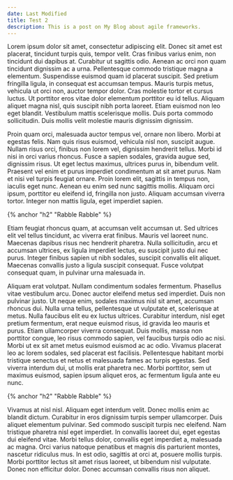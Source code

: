 ```yaml
---
date: Last Modified
title: Test 2
description: This is a post on My Blog about agile frameworks.
---
```


Lorem ipsum dolor sit amet, consectetur adipiscing elit. Donec sit amet est placerat, tincidunt turpis quis, tempor velit. Cras finibus varius enim, non tincidunt dui dapibus at. Curabitur ut sagittis odio. Aenean ac orci non quam tincidunt dignissim ac a urna. Pellentesque commodo tristique magna a elementum. Suspendisse euismod quam id placerat suscipit. Sed pretium fringilla ligula, in consequat est accumsan tempus. Mauris turpis metus, vehicula ut orci non, auctor tempor dolor. Cras molestie tortor et cursus luctus. Ut porttitor eros vitae dolor elementum porttitor eu id tellus. Aliquam aliquet magna nisl, quis suscipit nibh porta laoreet. Etiam euismod non leo eget blandit. Vestibulum mattis scelerisque mollis. Duis porta commodo sollicitudin. Duis mollis velit molestie mauris dignissim dignissim.

Proin quam orci, malesuada auctor tempus vel, ornare non libero. Morbi at egestas felis. Nam quis risus euismod, vehicula nisl non, suscipit augue. Nullam risus orci, finibus non lorem vel, dignissim hendrerit tellus. Morbi id nisi in orci varius rhoncus. Fusce a sapien sodales, gravida augue sed, dignissim risus. Ut eget lectus maximus, ultrices purus in, bibendum velit. Praesent vel enim et purus imperdiet condimentum at sit amet purus. Nam et nisi vel turpis feugiat ornare. Proin lorem elit, sagittis in tempus non, iaculis eget nunc. Aenean eu enim sed nunc sagittis mollis. Aliquam orci ipsum, porttitor eu eleifend id, fringilla non justo. Aliquam accumsan viverra tortor. Integer non mattis ligula, eget imperdiet sapien.

{% anchor "h2" "Rabble Rabble" %}

Etiam feugiat rhoncus quam, at accumsan velit accumsan ut. Sed ultrices elit vel tellus tincidunt, ac viverra erat finibus. Mauris vel laoreet nunc. Maecenas dapibus risus nec hendrerit pharetra. Nulla sollicitudin, arcu et accumsan ultrices, ex ligula imperdiet lectus, eu suscipit justo dui nec purus. Integer finibus sapien ut nibh sodales, suscipit convallis elit aliquet. Maecenas convallis justo a ligula suscipit consequat. Fusce volutpat consequat quam, in pulvinar urna malesuada in.

Aliquam erat volutpat. Nullam condimentum sodales fermentum. Phasellus vitae vestibulum arcu. Donec auctor eleifend metus sed imperdiet. Duis non pulvinar justo. Ut neque enim, sodales maximus nisl sit amet, accumsan rhoncus dui. Nulla urna tellus, pellentesque ut vulputate et, scelerisque at metus. Nulla faucibus elit eu ex luctus ultrices. Curabitur interdum, nisl eget pretium fermentum, erat neque euismod risus, id gravida leo mauris et purus. Etiam ullamcorper viverra consequat. Duis mollis, massa non porttitor congue, leo risus commodo sapien, vel faucibus turpis odio ac nisi. Morbi ut ex sit amet metus euismod euismod ac ac odio. Vivamus placerat leo ac lorem sodales, sed placerat est facilisis. Pellentesque habitant morbi tristique senectus et netus et malesuada fames ac turpis egestas. Sed viverra interdum dui, ut mollis erat pharetra nec. Morbi porttitor, sem ut maximus euismod, sapien ipsum aliquet eros, ac fermentum ligula ante eu nunc.

{% anchor "h2" "Rabble Rabble" %}

Vivamus at nisl nisl. Aliquam eget interdum velit. Donec mollis enim ac blandit dictum. Curabitur in eros dignissim turpis semper ullamcorper. Duis aliquet elementum pulvinar. Sed commodo suscipit turpis nec eleifend. Nam tristique pharetra nisl eget imperdiet. In convallis laoreet dui, eget egestas dui eleifend vitae. Morbi tellus dolor, convallis eget imperdiet a, malesuada ac magna. Orci varius natoque penatibus et magnis dis parturient montes, nascetur ridiculus mus. In est odio, sagittis at orci at, posuere mollis turpis. Morbi porttitor lectus sit amet risus laoreet, ut bibendum nisl vulputate. Donec non efficitur dolor. Donec accumsan convallis risus non aliquet.
